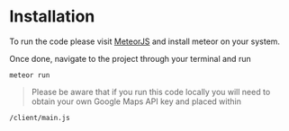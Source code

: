 # Installation

To run the code please visit [MeteorJS](https://www.meteor.com/install) and install meteor on your system.

Once done, navigate to the project through your terminal and run
```
meteor run
```

> Please be aware that if you run this code locally you will need to obtain your own Google Maps API key and placed within
```
/client/main.js
```
